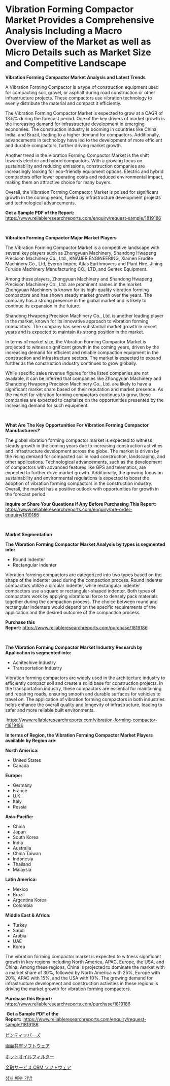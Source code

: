 <p><h1>Vibration Forming Compactor Market Provides a Comprehensive Analysis Including a Macro Overview of the Market as well as Micro Details such as Market Size and Competitive Landscape</h1></p><p><strong>Vibration Forming Compactor Market Analysis and Latest Trends</strong></p>
<p><p>A Vibration Forming Compactor is a type of construction equipment used for compacting soil, gravel, or asphalt during road construction or other infrastructure projects. These compactors use vibration technology to evenly distribute the material and compact it efficiently.</p><p>The Vibration Forming Compactor Market is expected to grow at a CAGR of 13.6% during the forecast period. One of the key drivers of market growth is the increasing demand for infrastructure development in emerging economies. The construction industry is booming in countries like China, India, and Brazil, leading to a higher demand for compactors. Additionally, advancements in technology have led to the development of more efficient and durable compactors, further driving market growth.</p><p>Another trend in the Vibration Forming Compactor Market is the shift towards electric and hybrid compactors. With a growing focus on sustainability and reducing emissions, construction companies are increasingly looking for eco-friendly equipment options. Electric and hybrid compactors offer lower operating costs and reduced environmental impact, making them an attractive choice for many buyers.</p><p>Overall, the Vibration Forming Compactor Market is poised for significant growth in the coming years, fueled by infrastructure development projects and technological advancements.</p></p>
<p><strong>Get a Sample PDF of the Report:&nbsp;</strong> <a href="https://www.reliableresearchreports.com/enquiry/request-sample/1819186">https://www.reliableresearchreports.com/enquiry/request-sample/1819186</a></p>
<p>&nbsp;</p>
<p><strong>Vibration Forming Compactor Major Market Players</strong></p>
<p><p>The Vibration Forming Compactor Market is a competitive landscape with several key players such as Zhongyuan Machinery, Shandong Hwapeng Precision Machinery Co., Ltd., KNAUER ENGINEERING, Xiamen Erudite Machinery Co., Ltd, Everon Impex, Atlas Earthmovers and Plant Hire, Jining Furuide Machinery Manufacturing CO., LTD, and Gentec Equipment. </p><p>Among these players, Zhongyuan Machinery and Shandong Hwapeng Precision Machinery Co., Ltd. are prominent names in the market. Zhongyuan Machinery is known for its high-quality vibration forming compactors and has shown steady market growth over the years. The company has a strong presence in the global market and is likely to continue its expansion in the future.</p><p>Shandong Hwapeng Precision Machinery Co., Ltd. is another leading player in the market, known for its innovative approach to vibration forming compactors. The company has seen substantial market growth in recent years and is expected to maintain its strong position in the market.</p><p>In terms of market size, the Vibration Forming Compactor Market is projected to witness significant growth in the coming years, driven by the increasing demand for efficient and reliable compaction equipment in the construction and infrastructure sectors. The market is expected to expand further as the construction industry continues to grow globally.</p><p>While specific sales revenue figures for the listed companies are not available, it can be inferred that companies like Zhongyuan Machinery and Shandong Hwapeng Precision Machinery Co., Ltd. are likely to have a significant market share based on their reputation and market presence. As the market for vibration forming compactors continues to grow, these companies are expected to capitalize on the opportunities presented by the increasing demand for such equipment.</p></p>
<p>&nbsp;</p>
<p><strong>What Are The Key Opportunities For Vibration Forming Compactor Manufacturers?</strong></p>
<p><p>The global vibration forming compactor market is expected to witness steady growth in the coming years due to increasing construction activities and infrastructure development across the globe. The market is driven by the rising demand for compacted soil in road construction, landscaping, and other applications. Technological advancements, such as the development of compactors with advanced features like GPS and telematics, are expected to further drive market growth. Additionally, the growing focus on sustainability and environmental regulations is expected to boost the adoption of vibration forming compactors in the construction industry. Overall, the market has a positive outlook with opportunities for growth in the forecast period.</p></p>
<p><strong>Inquire or Share Your Questions If Any Before Purchasing This Report:</strong> <a href="https://www.reliableresearchreports.com/enquiry/pre-order-enquiry/1819186">https://www.reliableresearchreports.com/enquiry/pre-order-enquiry/1819186</a></p>
<p>&nbsp;</p>
<p><strong>Market Segmentation</strong></p>
<p><strong>The Vibration Forming Compactor Market Analysis by types is segmented into:</strong></p>
<p><ul><li>Round Indenter</li><li>Rectangular Indenter</li></ul></p>
<p><p>Vibration forming compactors are categorized into two types based on the shape of the indenter used during the compaction process. Round indenter compactors utilize a circular indenter, while rectangular indenter compactors use a square or rectangular-shaped indenter. Both types of compactors work by applying vibrational force to densely pack materials together during the compaction process. The choice between round and rectangular indenters would depend on the specific requirements of the application and the desired outcome of the compaction process.</p></p>
<p><strong>Purchase this Report:&nbsp;</strong><a href="https://www.reliableresearchreports.com/purchase/1819186">https://www.reliableresearchreports.com/purchase/1819186</a></p>
<p>&nbsp;</p>
<p><strong>The Vibration Forming Compactor Market Industry Research by Application is segmented into:</strong></p>
<p><ul><li>Achitechive Industry</li><li>Transportation Industry</li></ul></p>
<p><p>Vibration forming compactors are widely used in the architecture industry to efficiently compact soil and create a solid base for construction projects. In the transportation industry, these compactors are essential for maintaining and repairing roads, ensuring smooth and durable surfaces for vehicles to travel on. The application of vibration forming compactors in both industries helps enhance the overall quality and longevity of infrastructure, leading to safer and more reliable built environments.</p></p>
<p><a href="https://www.reliableresearchreports.com/vibration-forming-compactor-r1819186">&nbsp;https://www.reliableresearchreports.com/vibration-forming-compactor-r1819186</a></p>
<p><strong>In terms of Region, the Vibration Forming Compactor Market Players available by Region are:</strong></p>
<p>
    <p> <strong> North America: </strong>
        <ul>
            <li>United States</li>
            <li>Canada</li>
        </ul>
        </p> 
    <p> <strong> Europe: </strong>
        <ul>
            <li>Germany</li>
            <li>France</li>
            <li>U.K.</li>
            <li>Italy</li>
            <li>Russia</li>
        </ul>
        </p> 
    <p> <strong> Asia-Pacific: </strong>
        <ul>
            <li>China</li>
            <li>Japan</li>
            <li>South Korea</li>
            <li>India</li>
            <li>Australia</li>
            <li>China Taiwan</li>
            <li>Indonesia</li>
            <li>Thailand</li>
            <li>Malaysia</li>
        </ul>
        </p> 
    <p> <strong> Latin America: </strong>
        <ul>
            <li>Mexico</li>
            <li>Brazil</li>
            <li>Argentina Korea</li>
            <li>Colombia</li>
        </ul>
        </p> 
    <p> <strong> Middle East & Africa: </strong>
        <ul>
            <li>Turkey</li>
            <li>Saudi</li>
            <li>Arabia</li>
            <li>UAE</li>
            <li>Korea</li>
        </ul>
    </p>
    </p>
<p><p>The vibration forming compactor market is expected to witness significant growth in key regions including North America, APAC, Europe, the USA, and China. Among these regions, China is projected to dominate the market with a market share of 30%, followed by North America with 25%, Europe with 20%, APAC with 15%, and the USA with 10%. The growing demand for infrastructure development and construction activities in these regions is driving the market growth for vibration forming compactors.</p></p>
<p><strong>Purchase this Report: </strong><a href="https://www.reliableresearchreports.com/purchase/1819186">https://www.reliableresearchreports.com/purchase/1819186</a></p>
<p>&nbsp;<strong>Get a Sample PDF of the Report:&nbsp;&nbsp;</strong><a href="https://www.reliableresearchreports.com/enquiry/request-sample/1819186">https://www.reliableresearchreports.com/enquiry/request-sample/1819186</a></p>
<p><strong></strong></p>
<p><p><a href="https://github.com/EmoryYundt1935/Market-Research-Report-List-1/blob/main/231586540831.md">ビンティッパーズ</a></p><p><a href="https://medium.com/@r.aspinall_32685/%E3%82%B9%E3%82%AF%E3%83%AA%E3%83%BC%E3%83%B3%E5%85%B1%E6%9C%89%E3%82%BD%E3%83%95%E3%83%88%E3%82%A6%E3%82%A7%E3%82%A2%E3%81%AE%E5%B8%82%E5%A0%B4%E3%82%B7%E3%82%A7%E3%82%A2%E3%81%AE%E9%80%B2%E5%8C%96%E3%81%A8%E5%B8%82%E5%A0%B4%E6%88%90%E9%95%B7%E3%81%AE%E3%83%88%E3%83%AC%E3%83%B3%E3%83%892024%E5%B9%B4%E3%81%8B%E3%82%892031%E5%B9%B4%E3%81%BE%E3%81%A7-a6de2d206cb9">画面共有ソフトウェア</a></p><p><a href="https://github.com/mm14022023/Market-Research-Report-List-1/blob/main/629598840832.md">ホットオイルフィルター</a></p><p><a href="https://medium.com/@rockcod61/%E9%87%91%E8%9E%8D%E3%82%B5%E3%83%BC%E3%83%93%E3%82%B9crm%E3%82%BD%E3%83%95%E3%83%88%E3%82%A6%E3%82%A7%E3%82%A2%E5%B8%82%E5%A0%B4%E8%A6%8F%E6%A8%A1-%E5%B8%82%E5%A0%B4%E5%B1%95%E6%9C%9B%E3%81%8A%E3%82%88%E3%81%B3%E5%B8%82%E5%A0%B4%E4%BA%88%E6%B8%AC-2024%E5%B9%B4%E3%81%8B%E3%82%892031%E5%B9%B4%E3%81%BE%E3%81%A7-cfc8f6844c54">金融サービス CRM ソフトウェア</a></p><p><a href="https://medium.com/@witoldadamczyk1904/%EC%83%81%EC%B2%98%EB%B0%B0%EC%88%98%EB%B4%89-bag-%EC%8B%9C%EC%9E%A5-2031%EB%85%84%EA%B9%8C%EC%A7%80-%EC%84%B1%EA%B3%B5%EC%A0%81%EC%9D%B8-%EB%B9%84%EC%A6%88%EB%8B%88%EC%8A%A4-%EC%A0%84%EB%9E%B5%EC%9D%98-%EC%97%B4%EC%87%A0-47352c2cd7f9">상처 배수 가방</a></p></p>